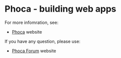# Phoca - building web apps

For more infomration, see:
- [Phoca](https://www.phoca.cz) website

If you have any question, please use:
- [Phoca Forum](https://www.phoca.cz/forum) website
